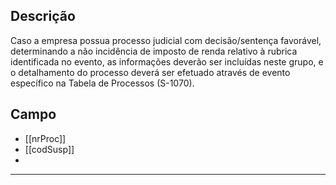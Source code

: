 ## Descrição
Caso a empresa possua processo judicial com decisão/sentença favorável, determinando a não incidência de imposto de renda relativo à rubrica identificada no evento, as informações deverão ser incluídas neste grupo, e o detalhamento do processo deverá ser efetuado através de evento específico na Tabela de Processos (S-1070).
## Campo
- [[nrProc]]
- [[codSusp]]
- 



---
